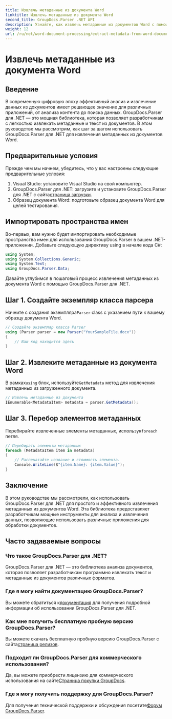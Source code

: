 ```yaml
---
title: Извлечь метаданные из документа Word
linktitle: Извлечь метаданные из документа Word
second_title: GroupDocs.Parser .NET API
description: Узнайте, как извлечь метаданные из документов Word с помощью GroupDocs.Parser для .NET. Простые шаги для анализа и получения информации о документе.
weight: 12
url: /ru/net/word-document-processing/extract-metadata-from-word-document/
---
```


# Извлечь метаданные из документа Word

## Введение
В современную цифровую эпоху эффективный анализ и извлечение данных из документов имеет решающее значение для различных приложений, от анализа контента до поиска данных. GroupDocs.Parser для .NET — это мощная библиотека, которая позволяет разработчикам с легкостью извлекать метаданные и текст из документов. В этом руководстве мы рассмотрим, как шаг за шагом использовать GroupDocs.Parser для .NET для извлечения метаданных из документов Word.
## Предварительные условия
Прежде чем мы начнем, убедитесь, что у вас настроены следующие предварительные условия:
1. Visual Studio: установите Visual Studio на свой компьютер.
2.  GroupDocs.Parser для .NET: загрузите и установите GroupDocs.Parser для .NET с сайта[страница загрузки](https://releases.groupdocs.com/parser/net/).
3. Образец документа Word: подготовьте образец документа Word для целей тестирования.
## Импортировать пространства имен
Во-первых, вам нужно будет импортировать необходимые пространства имен для использования GroupDocs.Parser в вашем .NET-приложении. Добавьте следующую директиву using в начале кода C#:
```csharp
using System;
using System.Collections.Generic;
using System.Text;
using GroupDocs.Parser.Data;
```
Давайте углубимся в пошаговый процесс извлечения метаданных из документа Word с помощью GroupDocs.Parser для .NET.
## Шаг 1. Создайте экземпляр класса парсера
 Начните с создания экземпляра`Parser` class с указанием пути к вашему образцу документа Word.
```csharp
// Создайте экземпляр класса Parser
using (Parser parser = new Parser("YourSampleFile.docx"))
{
    // Ваш код находится здесь
}
```
## Шаг 2. Извлеките метаданные из документа Word
 В рамках`using` блок, используйте`GetMetadata` метод для извлечения метаданных из загруженного документа.
```csharp
// Извлечь метаданные из документа
IEnumerable<MetadataItem> metadata = parser.GetMetadata();
```
## Шаг 3. Перебор элементов метаданных
 Перебирайте извлеченные элементы метаданных, используя`foreach` петля.
```csharp
// Перебирать элементы метаданных
foreach (MetadataItem item in metadata)
{
    // Распечатайте название и стоимость элемента.
    Console.WriteLine($"{item.Name}: {item.Value}");
}
```
## Заключение
В этом руководстве мы рассмотрели, как использовать GroupDocs.Parser для .NET для простого и эффективного извлечения метаданных из документов Word. Эта библиотека предоставляет разработчикам мощные инструменты для анализа и извлечения данных, позволяющие использовать различные приложения для обработки документов.

## Часто задаваемые вопросы
### Что такое GroupDocs.Parser для .NET?
GroupDocs.Parser для .NET — это библиотека анализа документов, которая позволяет разработчикам программно извлекать текст и метаданные из документов различных форматов.
### Где я могу найти документацию GroupDocs.Parser?
 Вы можете обратиться к[документация](https://tutorials.groupdocs.com/parser/net/) для получения подробной информации об использовании GroupDocs.Parser для .NET.
### Как мне получить бесплатную пробную версию GroupDocs.Parser?
 Вы можете скачать бесплатную пробную версию GroupDocs.Parser с сайта[страница релизов](https://releases.groupdocs.com/).
### Подходит ли GroupDocs.Parser для коммерческого использования?
 Да, вы можете приобрести лицензию для коммерческого использования на сайте[Страница покупки GroupDocs](https://purchase.groupdocs.com/buy).
### Где я могу получить поддержку для GroupDocs.Parser?
 Для получения технической поддержки и обсуждения посетите[Форум GroupDocs.Parser](https://forum.groupdocs.com/c/parser/17).
